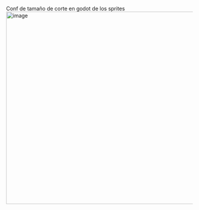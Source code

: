 Conf de tamaño de corte en godot de los sprites
<img width="891" height="519" alt="image" src="https://github.com/user-attachments/assets/9122bf01-db95-4ecc-b0ed-f40f0c5b0dcb" />
